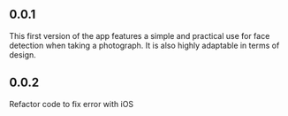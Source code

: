## 0.0.1

This first version of the app features a simple and practical use for face detection when taking a photograph. It is also highly adaptable in terms of design.

## 0.0.2 

Refactor code to fix error with iOS